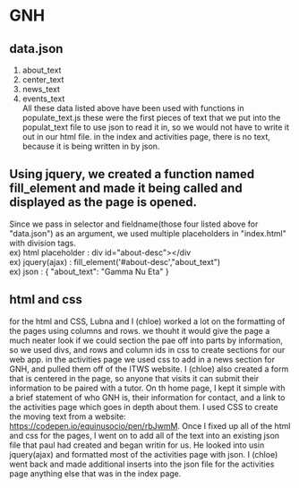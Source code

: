 # GNH

## data.json
  1. about_text
  2. center_text
  3. news_text
  4. events_text <br>
All these data listed above have been used with functions in populate_text.js
these were the first pieces of text that we put into the populat_text file to use json to read it in, so we would not have to write it out in our html file.
in the index and activities page, there is no text, because it is being written in by json. 
## Using jquery, we created a function named fill_element and made it being called and displayed as the page is opened.
Since we pass in selector and fieldname(those four listed above for "data.json") as an argument, we used multiple placeholders in "index.html" with division tags. <br>
  ex) html placeholder : div id="about-desc"></div <br>
  ex) jquery(ajax)     : fill_element('#about-desc',"about_text") <br>
  ex) json             : {    "about_text": "Gamma Nu Eta" } <br>
  
## html and css
for the html and CSS, Lubna and I (chloe) worked a lot on the formatting of the pages using columns and rows. we thouht it would give the page a much neater look if we could section the pae off into parts by information, so we used divs, and rows and column ids in css to create sections for our web app. in the activities page we used css to add in a news section for GNH, and pulled them off of the ITWS website. I (chloe) also created a form that is centered in the page, so anyone that visits it can submit their information to be paired with a tutor. On th home page, I kept it simple with a brief statement of who GNH is, their information for contact, and a link to the activities page which goes in depth about them. I used CSS to create the moving text from a website: https://codepen.io/equinusocio/pen/rbJwmM. Once I fixed up all of the html and css for the pages, I went on to add all of the text into an existing json file that paul had created and began writin for us. He looked into usin jquery(ajax) and formatted most of the activities page with json. I (chloe) went back and made additional inserts into the json file for the activities page anything else that was in the index page.
